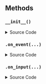 


<!---
This file is auto-generated using:
node .scripts/generate-python-operator-doc.js
-->

## Methods

### `__init__()`



<details>
  <summary>Source Code</summary>

```python
    def __init__(self):
        model = StrongSORT(
            "osnet_x0_25_msmt17.pt",
            torch.device("cuda"),
            False,
        )
        model.model.warmup()
        self.model = model
        self.frame = []


```

</details>

### `.on_event(...)`



<details>
  <summary>Source Code</summary>

```python

    def on_event(
        self,
        dora_event: dict,
        send_output: Callable[[str, bytes], None],
    ) -> DoraStatus:
        if dora_event["type"] == "INPUT":
            return self.on_input(dora_event, send_output)
        return DoraStatus.CONTINUE


```

</details>


### `.on_input(...)`



<details>
  <summary>Source Code</summary>

```python

    def on_input(
        self,
        dora_input: dict,
        send_output: Callable[[str, bytes], None],
    ) -> DoraStatus:
        if dora_input["id"] == "image":
            frame = np.array(
                dora_input["value"],
                np.uint8,
            ).reshape((IMAGE_HEIGHT, IMAGE_WIDTH, 4))

            self.frame = frame[:, :, :3]

        elif dora_input["id"] == "obstacles_bbox" and len(self.frame) != 0:
            obstacles = np.array(dora_input["value"]).reshape((-1, 6))
            if obstacles.shape[0] == 0:
                # self.model.increment_ages()
                send_output(
                    "obstacles_id",
                    pa.array(np.array([]).ravel()),
                    dora_input["metadata"],
                )
                return DoraStatus.CONTINUE

            # Post Processing yolov5
            xywhs = xxyy2xywh(obstacles[:, 0:4])
            confs = obstacles[:, 4]
            clss = obstacles[:, 5]
            with torch.no_grad():
                outputs = np.array(
                    self.model.update(xywhs, confs, clss, self.frame)
                ).astype("int32")
                if len(outputs) != 0:
                    outputs = outputs[
                        :, [0, 2, 1, 3, 4, 5, 6]
                    ]  # xyxy -> x1, x2, y1, y2 track_id, class_id, conf

                    send_output(
                        "obstacles_id",
                        pa.array(outputs.ravel()),
                        dora_input["metadata"],
                    )

        return DoraStatus.CONTINUE


```

</details>




<!---
This file is auto-generated using:
node .scripts/generate-python-operator-doc.js
-->
